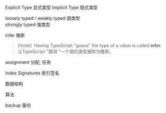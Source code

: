 Explicit Type  显式类型
Implicit Type  隐式类型

loosely typed / weakly typed    弱类型   
strongly typed   强类型

infer  推断

>[!note]  Having TypeScript "guess" the type of a value is called **infer**.
> 让TypeScript "猜测 "一个值的类型被称为推断。
 
assignment  分配, 任务

Index Signatures 索引签名


 数据结构

算法

backup 备份

